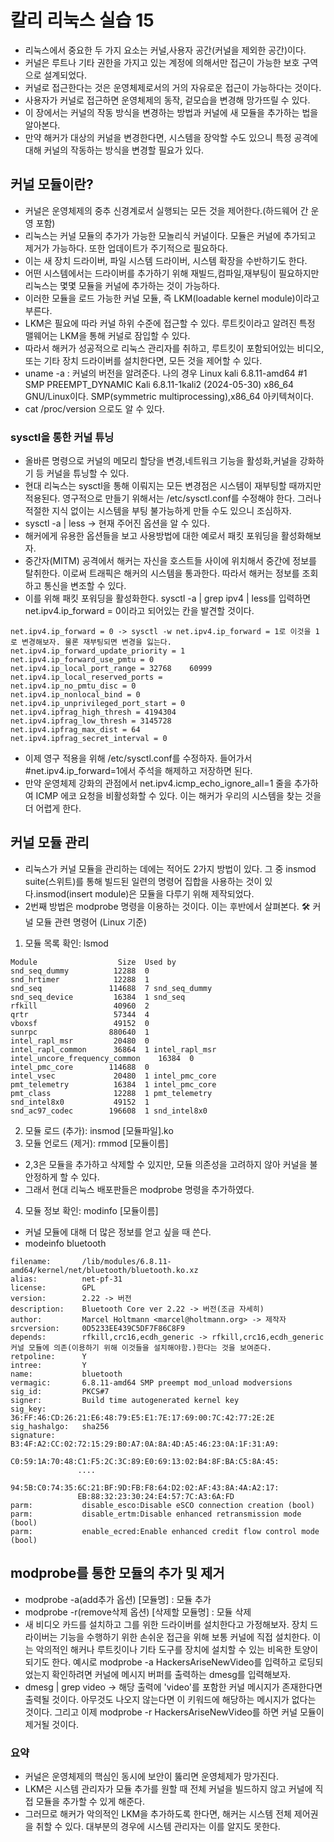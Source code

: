 # 칼리 리눅스 실습 15

 - 리눅스에서 중요한 두 가지 요소는 커널,사용자 공간(커널을 제외한 공간)이다.
 - 커널은 루트나 기타 권한을 가지고 있는 계정에 의해서만 접근이 가능한 보호 구역으로 설계되었다.
 - 커널로 접근한다는 것은 운영체제로서의 거의 자유로운 접근이 가능하다는 것이다.
 - 사용자가 커널로 접근하면 운영체제의 동작, 겉모습을 변경해 망가뜨릴 수 있다.
 - 이 장에서는 커널의 작동 방식을 변경하는 방법과 커널에 새 모듈을 추가하는 법을 알아본다.
 - 만약 해커가 대상의 커널을 변경한다면, 시스템을 장악할 수도 있으니 특정 공격에 대해 커널의 작동하는 방식을 변경할 필요가 있다.

## 커널 모듈이란?
 - 커널은 운영체제의 중추 신경계로서 실행되는 모든 것을 제어한다.(하드웨어 간 운영 포함)
 - 리눅스는 커널 모듈의 추가가 가능한 모놀리식 커널이다. 모듈은 커널에 추가되고 제거가 가능하다. 또한 업데이트가 주기적으로 필요하다.
 - 이는 새 장치 드라이버, 파일 시스템 드라이버, 시스템 확장을 수반하기도 한다.
 - 어떤 시스템에서는 드라이버를 추가하기 위해 재빌드,컴파일,재부팅이 필요하지만 리눅스는 몇몇 모듈을 커널에 추가하는 것이 가능하다.
 - 이러한 모듈을 로드 가능한 커널 모듈, 즉 LKM(loadable kernel module)이라고 부른다.
 - LKM은 필요에 따라 커널 하위 수준에 접근할 수 있다. 루트킷이라고 알려진 특정 맬웨어는 LKM을 통해 커널로 잠입할 수 있다.
 - 따라서 해커가 성공적으로 리눅스 관리자를 취하고, 루트킷이 포함되어있는 비디오, 또는 기타 장치 드라이버를 설치한다면, 모든 것을 제어할 수 있다.
 - uname -a : 커널의 버전을 알려준다. 나의 경우 Linux kali 6.8.11-amd64 #1 SMP PREEMPT_DYNAMIC Kali 6.8.11-1kali2 (2024-05-30) x86_64 GNU/Linux이다. SMP(symmetric multiprocessing),x86_64 아키텍쳐이다.
 - cat /proc/version 으로도 알 수 있다.

### sysctl을 통한 커널 튜닝
 - 올바른 명령으로 커널의 메모리 할당을 변경,네트워크 기능을 활성화,커널을 강화하기 등 커널을 튜닝할 수 있다.
 - 현대 리눅스는 sysctl을 통해 이뤄지는 모든 변경점은 시스템이 재부팅할 때까지만 적용된다. 영구적으로 만들기 위해서는 /etc/sysctl.conf를 수정해야 한다. 그러나 적절한 지식 없이는 시스템을 부팅 불가능하게 만들 수도 있으니 조심하자.
 - sysctl -a | less -> 현재 주어진 옵션을 알 수 있다.
 - 해커에게 유용한 옵션들을 보고 사용방법에 대한 예로서 패킷 포워딩을 활성화해보자.
 - 중간자(MITM) 공격에서 해커는 자신을 호스트들 사이에 위치해서 중간에 정보를 탈취한다. 이로써 트래픽은 해커의 시스템을 통과한다. 따라서 해커는 정보를 조회하고 통신을 변조할 수 있다.
 - 이를 위해 패킷 포워딩을 활성화한다. sysctl -a | grep ipv4 | less를 입력하면 net.ipv4.ip_forward = 0이라고 되어있는 칸을 발견할 것이다.
 ```
net.ipv4.ip_forward = 0 -> sysctl -w net.ipv4.ip_forward = 1로 이것을 1로 변경해보자. 물론 재부팅되면 변경을 잃는다.
net.ipv4.ip_forward_update_priority = 1
net.ipv4.ip_forward_use_pmtu = 0
net.ipv4.ip_local_port_range = 32768    60999
net.ipv4.ip_local_reserved_ports = 
net.ipv4.ip_no_pmtu_disc = 0
net.ipv4.ip_nonlocal_bind = 0
net.ipv4.ip_unprivileged_port_start = 0
net.ipv4.ipfrag_high_thresh = 4194304
net.ipv4.ipfrag_low_thresh = 3145728
net.ipv4.ipfrag_max_dist = 64
net.ipv4.ipfrag_secret_interval = 0

 ```
 - 이제 영구 적용을 위해 /etc/sysctl.conf를 수정하자. 들어가서 #net.ipv4.ip_forward=1에서 주석을 해제하고 저장하면 된다.
 - 만약 운영체제 강화의 관점에서 net.ipv4.icmp_echo_ignore_all=1 줄을 추가하여 ICMP 에코 요청을 비활성화할 수 있다. 이는 해커가 우리의 시스템을 찾는 것을 더 어렵게 한다.

## 커널 모듈 관리
 - 리눅스가 커널 모듈을 관리하는 데에는 적어도 2가지 방법이 있다. 그 중 insmod suite(스위트)를 통해 빌드된 일련의 명령어 집합을 사용하는 것이 있다.insmod(insert module)은 모듈을 다루기 위해 제작되었다.
 - 2번째 방법은 modprobe 명령을 이용하는 것이다. 이는 후반에서 살펴본다.
🛠 커널 모듈 관련 명령어 (Linux 기준)
1. 모듈 목록 확인: lsmod
``` 모든 커널 모듈 및 그 크기와 어떤 다른 모듈이 그들을 사용하는지 정보를 포함해 나열된다.
Module                  Size  Used by
snd_seq_dummy          12288  0
snd_hrtimer            12288  1
snd_seq               114688  7 snd_seq_dummy
snd_seq_device         16384  1 snd_seq
rfkill                 40960  2
qrtr                   57344  4
vboxsf                 49152  0
sunrpc                880640  1
intel_rapl_msr         20480  0
intel_rapl_common      36864  1 intel_rapl_msr
intel_uncore_frequency_common    16384  0
intel_pmc_core        114688  0
intel_vsec             20480  1 intel_pmc_core
pmt_telemetry          16384  1 intel_pmc_core
pmt_class              12288  1 pmt_telemetry
snd_intel8x0           49152  1
snd_ac97_codec        196608  1 snd_intel8x0
```
2. 모듈 로드 (추가): insmod [모듈파일].ko
3. 모듈 언로드 (제거): rmmod [모듈이름]
 - 2,3은 모듈을 추가하고 삭제할 수 있지만, 모듈 의존성을 고려하지 않아 커널을 불안정하게 할 수 있다.
 - 그래서 현대 리눅스 배포판들은 modprobe 명령을 추가하였다.
4. 모듈 정보 확인: modinfo [모듈이름]
 - 커널 모듈에 대해 더 많은 정보를 얻고 싶을 때 쓴다.
 - modeinfo bluetooth
 ``` 블루투스 커널 모듈에 대한 기본 정보를 얻고 싶을 때 이렇게 쓰면 된다.
 filename:       /lib/modules/6.8.11-amd64/kernel/net/bluetooth/bluetooth.ko.xz
alias:          net-pf-31
license:        GPL
version:        2.22 -> 버전
description:    Bluetooth Core ver 2.22 -> 버전(조금 자세히)
author:         Marcel Holtmann <marcel@holtmann.org> -> 제작자
srcversion:     0D5233EE439C5DF7F86C8F9
depends:        rfkill,crc16,ecdh_generic -> rfkill,crc16,ecdh_generic 커널 모듈에 의존(이용하기 위해 이것들을 설치해야함.)한다는 것을 보여준다.
retpoline:      Y
intree:         Y
name:           bluetooth
vermagic:       6.8.11-amd64 SMP preempt mod_unload modversions 
sig_id:         PKCS#7
signer:         Build time autogenerated kernel key
sig_key:        36:FF:46:CD:26:21:E6:48:79:E5:E1:7E:17:69:00:7C:42:77:2E:2E
sig_hashalgo:   sha256
signature:      B3:4F:A2:CC:02:72:15:29:B0:A7:0A:8A:4D:A5:46:23:0A:1F:31:A9:
                C0:59:1A:70:48:C1:F5:2C:3C:89:E0:69:13:02:B4:8F:BA:C5:8A:45:
                ....
                94:5B:C0:74:35:6C:21:BF:9D:FB:F8:64:D2:02:AF:43:8A:4A:A2:17:
                EB:88:32:23:30:24:E4:57:7C:A3:6A:FD
parm:           disable_esco:Disable eSCO connection creation (bool)
parm:           disable_ertm:Disable enhanced retransmission mode (bool)
parm:           enable_ecred:Enable enhanced credit flow control mode (bool)
 ```

## modprobe를 통한 모듈의 추가 및 제거
 - modprobe -a(add추가 옵션) [모듈명] : 모듈 추가
 - modprobe -r(remove삭제 옵션) [삭제할 모듈명] : 모듈 삭제
 - 새 비디오 카드를 설치하고 그를 위한 드라이버를 설치한다고 가정해보자. 장치 드라이버는 기능을 수행하기 위한 손쉬운 접근을 위해 보통 커널에 직접 설치한다. 이는 악의적인 해커나 루트킷이나 기타 도구를 장치에 설치할 수 있는 비옥한 토양이 되기도 한다.
 예시로 modprobe -a HackersAriseNewVideo를 입력하고 로딩되었는지 확인하려면 커널에 메시지 버퍼를 출력하는 dmesg를 입력해보자.
 - dmesg | grep video -> 해당 출력에 'video'를 포함한 커널 메시지가 존재한다면 출력될 것이다. 아무것도 나오지 않는다면 이 키워드에 해당하는 메시지가 없다는 것이다. 그리고 이제 modprobe -r HackersAriseNewVideo를 하면 커널 모듈이 제거될 것이다.

### 요약
 - 커널은 운영체제의 핵심인 동시에 보안이 뚫리면 운영체제가 망가진다.
 - LKM은 시스템 관리자가 모듈 추가를 원할 때 전체 커널을 빌드하지 않고 커널에 직접 모듈을 추가할 수 있게 해준다.
 - 그러므로 해커가 악의적인 LKM을 추가하도록 한다면, 해커는 시스템 전체 제어권을 취할 수 있다. 대부분의 경우에 시스템 관리자는 이를 알지도 못한다.
 



